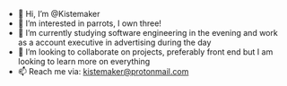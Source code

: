 - 👋 Hi, I’m @Kistemaker
- 👀 I’m interested in parrots, I own three!
- 🌱 I’m currently studying software engineering in the evening and work as a account executive in advertising during the day
- 💞️ I’m looking to collaborate on projects, preferably front end but I am looking to learn more on everything
- 📫 Reach me via: kistemaker@protonmail.com
